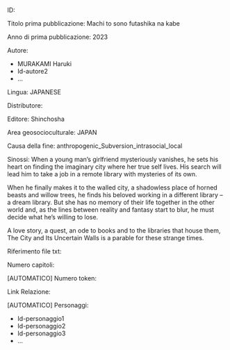 ID:

Titolo prima pubblicazione: Machi to sono futashika na kabe

Anno di prima pubblicazione: 2023

Autore:
  - MURAKAMI Haruki
  - Id-autore2
  - ...

Lingua: JAPANESE

Distributore:

Editore: Shinchosha

Area geosocioculturale: JAPAN

Causa della fine: anthropogenic_Subversion_intrasocial_local

Sinossi: When a young man’s girlfriend mysteriously vanishes, he sets his heart on finding the imaginary city where her true self lives. His search will lead him to take a job in a remote library with mysteries of its own.

When he finally makes it to the walled city, a shadowless place of horned beasts and willow trees, he finds his beloved working in a different library – a dream library. But she has no memory of their life together in the other world and, as the lines between reality and fantasy start to blur, he must decide what he’s willing to lose.

A love story, a quest, an ode to books and to the libraries that house them, The City and Its Uncertain Walls is a parable for these strange times.


Riferimento file txt:

Numero capitoli:

[AUTOMATICO] Numero token:

Link Relazione:

[AUTOMATICO] Personaggi:
  - Id-personaggio1
  - Id-personaggio2
  - Id-personaggio3
  - ...